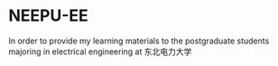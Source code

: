 # NEEPU-EE
In order to provide my learning materials to the postgraduate students majoring in electrical engineering at 东北电力大学

